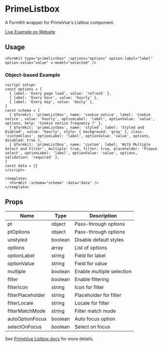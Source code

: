 # PrimeListbox

A FormKit wrapper for PrimeVue's Listbox component.

[Live Example on Website](https://formkit-primevue.netlify.app/inputs/listbox)

## Usage
```vue
<FormKit type="primelistbox" :options="options" option-label="label" option-value="value" v-model="selected" />
```

### Object-based Example
```vue
<script setup>
const options = [
  { label: 'Every page load', value: 'refresh' },
  { label: 'Every hour', value: 'hourly' },
  { label: 'Every day', value: 'daily' },
]
const schema = [
  { $formkit: 'primeListbox', name: 'cookie_notice', label: 'Cookie notice', value: 'hourly', optionLabel: 'label', optionValue: 'value', options, help: 'Cookie notice frequency ?' },
  { $formkit: 'primeListbox', name: 'styled', label: 'Styled and Diabled', value: 'hourly', style: { background: 'gray' }, class: 'customClass', optionLabel: 'label', optionValue: 'value', options, disabled: true },
  { $formkit: 'primeListbox', name: 'custom', label: 'With Multiple Select and Filter', multiple: true, filter: true, placeholder: 'Please select', optionLabel: 'label', optionValue: 'value', options, validation: 'required' },
]
const data = {}
</script>

<template>
  <FormKit :schema="schema" :data="data" />
</template>
```

## Props
| Name         | Type      | Description |
|--------------|-----------|-------------|
| pt           | object    | Pass-through options |
| ptOptions    | object    | Pass-through options |
| unstyled     | boolean   | Disable default styles |
| options      | array     | List of options |
| optionLabel  | string    | Field for label |
| optionValue  | string    | Field for value |
| multiple     | boolean   | Enable multiple selection |
| filter       | boolean   | Enable filtering |
| filterIcon   | string    | Icon for filter |
| filterPlaceholder | string | Placeholder for filter |
| filterLocale | string    | Locale for filter |
| filterMatchMode | string | Filter match mode |
| autoOptionFocus | boolean | Auto focus option |
| selectOnFocus | boolean  | Select on focus |

See [PrimeVue Listbox docs](https://primevue.org/listbox/) for more details.
